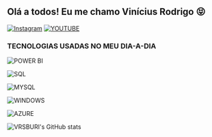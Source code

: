 ## Olá a todos! Eu me chamo Vinícius Rodrigo 😝

[![Instagram](https://img.shields.io/badge/Instagram-E4405F?style=for-the-badge&logo=instagram&logoColor=white
)](https://www.instagram.com/vrsburii/?hl=pt-br)
[![YOUTUBE](https://img.shields.io/badge/YouTube-FF0000?style=for-the-badge&logo=youtube&logoColor=white
)](https://www.youtube.com/user/vrsburi)

### TECNOLOGIAS USADAS NO MEU DIA-A-DIA

![POWER BI](https://dirceuresende.com/wp-content/uploads/2018/12/Microsoft-Power-BI-Logo-2.jpg)

![SQL](https://img.shields.io/badge/MySQL-005C84?style=for-the-badge&logo=mysql&logoColor=white)

![MYSQL](https://img.shields.io/badge/MySQL-00000F?style=for-the-badge&logo=mysql&logoColor=white)

![WINDOWS](https://img.shields.io/badge/Windows-0078D6?style=for-the-badge&logo=windows&logoColor=white)

![AZURE](https://img.shields.io/badge/Azure_DevOps-0078D7?style=for-the-badge&logo=azure-devops&logoColor=white)



![VRSBURI's GitHub stats](https://github-readme-stats.vercel.app/api?username=vrsburi&show_icons=true&theme=merko)

